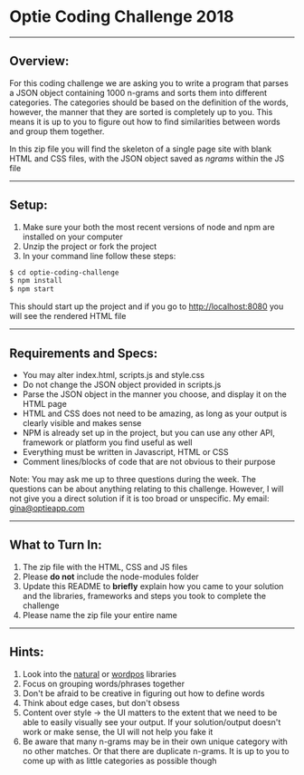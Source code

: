 # Optie Coding Challenge 2018
----
## Overview:
For this coding challenge we are asking you to write a program that parses a JSON object containing 1000 n-grams and sorts them into different categories. The categories should be based on the definition of the words, however, the manner that they are sorted is completely up to you. This means it is up to you to figure out how to find similarities between words and group them together.

In this zip file you will find the skeleton of a single page site with blank HTML and CSS files, with the JSON object saved as *ngrams* within the JS file

---
## Setup:
1. Make sure your both the most recent versions of node and npm are installed on your computer
2. Unzip the project or fork the project
3. In your command line follow these steps:

```sh
$ cd optie-coding-challenge
$ npm install
$ npm start
```

This should start up the project and if you go to [http://localhost:8080](http://localhost:8080) you will see the rendered HTML file

----
## Requirements and Specs:
* You may alter index.html, scripts.js and style.css
* Do not change the JSON object provided in scripts.js
* Parse the JSON object  in the manner you choose, and display it on the HTML page
* HTML and CSS does not need to be amazing, as long as your output is clearly visible and makes sense
* NPM is already set up in the project, but you can use any other API, framework or platform you find useful as well
* Everything must be written in Javascript, HTML or CSS
* Comment lines/blocks of code that are not obvious to their purpose

Note: You may ask me up to three questions during the week. The questions can be about anything relating to this challenge. However, I will not give you a direct solution if it is too broad or unspecific. My email: gina@optieapp.com

----
## What to Turn In:
1. The zip file with the HTML, CSS and JS files 
2. Please **do not** include the node-modules folder
2. Update this README to **briefly** explain how you came to your solution and the libraries, frameworks and steps you took to complete the challenge
3. Please name the zip file your entire name

----
## Hints:
1. Look into the [natural](https://www.npmjs.com/package/natural) or [wordpos](https://www.npmjs.com/package/wordpos) libraries
2. Focus on grouping words/phrases together
3. Don't be afraid to be creative in figuring out how to define words
4. Think about edge cases, but don't obsess
5. Content over style -> the UI matters to the extent that we need to be able to easily visually see your output. If your solution/output doesn't work or make sense, the UI will not help you fake it
6. Be aware that many n-grams may be in their own unique category with no other matches. Or that there are duplicate n-grams. It is up to you to come up with as little categories as possible though
